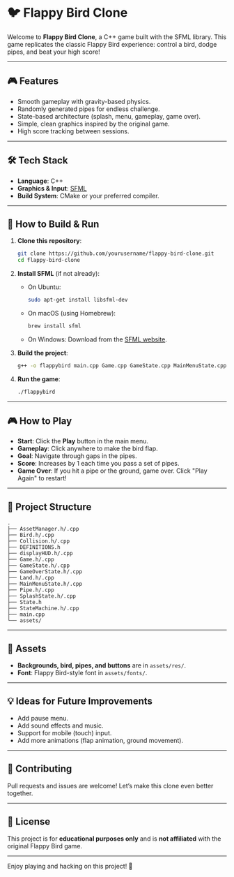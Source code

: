 # 🐦 Flappy Bird Clone

Welcome to **Flappy Bird Clone**, a C++ game built with the SFML library. This game replicates the classic Flappy Bird experience: control a bird, dodge pipes, and beat your high score!

---

## 🎮 Features

- Smooth gameplay with gravity-based physics.
- Randomly generated pipes for endless challenge.
- State-based architecture (splash, menu, gameplay, game over).
- Simple, clean graphics inspired by the original game.
- High score tracking between sessions.

---

## 🛠️ Tech Stack

- **Language**: C++
- **Graphics & Input**: [SFML](https://www.sfml-dev.org/)
- **Build System**: CMake or your preferred compiler.

---

## 🚀 How to Build & Run

1. **Clone this repository**:
   ```bash
   git clone https://github.com/yourusername/flappy-bird-clone.git
   cd flappy-bird-clone
   ```

2. **Install SFML** (if not already):
   - On Ubuntu:
     ```bash
     sudo apt-get install libsfml-dev
     ```
   - On macOS (using Homebrew):
     ```bash
     brew install sfml
     ```
   - On Windows: Download from the [SFML website](https://www.sfml-dev.org/download.php).

3. **Build the project**:
   ```bash
   g++ -o flappybird main.cpp Game.cpp GameState.cpp MainMenuState.cpp SplashState.cpp GameOverState.cpp StateMachine.cpp InputManager.cpp Land.cpp Pipe.cpp Bird.cpp Collision.cpp displayHUD.cpp AssetManager.cpp -lsfml-graphics -lsfml-window -lsfml-system
   ```

4. **Run the game**:
   ```bash
   ./flappybird
   ```

---

## 🎮 How to Play

- **Start**: Click the **Play** button in the main menu.
- **Gameplay**: Click anywhere to make the bird flap.
- **Goal**: Navigate through gaps in the pipes.
- **Score**: Increases by 1 each time you pass a set of pipes.
- **Game Over**: If you hit a pipe or the ground, game over. Click "Play Again" to restart!

---

## 📂 Project Structure

```
.
├── AssetManager.h/.cpp
├── Bird.h/.cpp
├── Collision.h/.cpp
├── DEFINITIONS.h
├── displayHUD.h/.cpp
├── Game.h/.cpp
├── GameState.h/.cpp
├── GameOverState.h/.cpp
├── Land.h/.cpp
├── MainMenuState.h/.cpp
├── Pipe.h/.cpp
├── SplashState.h/.cpp
├── State.h
├── StateMachine.h/.cpp
├── main.cpp
└── assets/
```

---

## 🎨 Assets

- **Backgrounds, bird, pipes, and buttons** are in `assets/res/`.
- **Font**: Flappy Bird-style font in `assets/fonts/`.

---

## 💡 Ideas for Future Improvements

- Add pause menu.
- Add sound effects and music.
- Support for mobile (touch) input.
- Add more animations (flap animation, ground movement).

---

## 🤝 Contributing

Pull requests and issues are welcome! Let’s make this clone even better together.

---

## 📄 License

This project is for **educational purposes only** and is **not affiliated** with the original Flappy Bird game.

---

Enjoy playing and hacking on this project! 🚀
